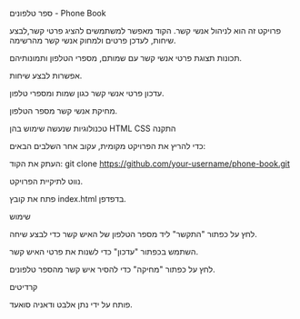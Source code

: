 ספר טלפונים - Phone Book

פרויקט זה הוא  לניהול אנשי קשר. הקוד מאפשר למשתמשים להציג פרטי קשר,לבצע שיחות, לעדכן פרטים ולמחוק אנשי קשר מהרשימה.

תכונות
תצוגת פרטי אנשי קשר עם שמותם, מספרי הטלפון ותמונותיהם.

אפשרות לבצע שיחות.

עדכון פרטי אנשי קשר כגון שמות ומספרי טלפון.

מחיקת אנשי קשר מספר הטלפון.

טכנולוגיות שנעשה שימוש בהן
HTML
CSS
התקנה

כדי להריץ את הפרויקט מקומית, עקוב אחר השלבים הבאים:

העתק את הקוד: git clone https://github.com/your-username/phone-book.git

נווט לתיקיית הפרויקט.

פתח את קובץ index.html בדפדפן.

שימוש

לחץ על כפתור "התקשר" ליד מספר הטלפון של האיש קשר כדי לבצע שיחה.

השתמש בכפתור "עדכון" כדי לשנות את פרטי האיש קשר.

לחץ על כפתור "מחיקה" כדי להסיר איש קשר מהספר טלפונים.

קרדיטים

פותח על ידי נתן אלבט ודאניה סואעד.

